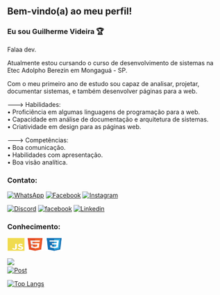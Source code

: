 ## Bem-vindo(a) ao meu perfil!

### Eu sou Guilherme Videira 🏆          
          
Falaa dev. 

Atualmente estou cursando o curso de desenvolvimento de sistemas na Etec Adolpho Berezin em Mongaguá - SP. 
</br>

Com o meu primeiro ano de estudo sou capaz de analisar, projetar, documentar sistemas, e também desenvolver páginas para a web. 
</br>

---> Habilidades: </br>
• Proficiência em algumas linguagens de programação para a web. </br>
• Capacidade em análise de documentação e arquitetura de sistemas. </br>
• Criatividade em design para as páginas web. </br>

---> Competências:</br>
• Boa comunicação.</br>
• Habilidades com apresentação.</br>
• Boa visão analítica.</br>

  ### Contato:
 
<div> 
  <a href="(13) 93300-9865" target="_blank"><img alt="WhatsApp" src="https://img.shields.io/badge/WhatsApp-25D366?style=for-the-badge&logo=whatsapp&logoColor=white" target="_blank"></a> 
  <a href="https://www.facebook.com/Guilherme Videira/" target="_blank"><img alt="Facebook" src="https://img.shields.io/badge/Facebook-1877F2?style=for-the-badge&logo=facebook&logoColor=white" target="_blank"></a> 
  <a href="https://www.instagram.com/guiiziin07/" target="_blank"><img alt="Instagram" src="https://img.shields.io/badge/-Instagram-%23E4405F?style=for-the-badge&logo=instagram&logoColor=white" target="_blank"></a> 
  
  </br> 
  
 <a href="https://discord.com/channels/821364094878613524/1059472752597278750" target="_blank"><img alt="Discord" src="https://img.shields.io/badge/Discord-7289DA?style=for-the-badge&logo=discord&logoColor=white" target="_blank"></a> 
  <a href = "guifvideira@gmail.com"><img alt="facebook" alt="Gmail" src="https://img.shields.io/badge/-Gmail-%23333?style=for-the-badge&logo=gmail&logoColor=white" target="_blank"></a>
  <a href="https://www.linkedin.com/in/guilherme-videira-5b147b238/" target="_blank"><img alt="Linkedin" src="https://img.shields.io/badge/-LinkedIn-%230077B5?style=for-the-badge&logo=linkedin&logoColor=white" target="_blank"></a> 
  
 <div>
  
   ### Conhecimento:

  <img align="center" alt="Js" height="30" width="40" src="https://raw.githubusercontent.com/devicons/devicon/master/icons/javascript/javascript-plain.svg">
  <img align="center" alt="HTML" height="30" width="40" src="https://raw.githubusercontent.com/devicons/devicon/master/icons/html5/html5-original.svg">
  <img align="center" alt="CSS" height="30" width="40" src="https://raw.githubusercontent.com/devicons/devicon/master/icons/css3/css3-original.svg">
</div>

</br>
   <a href="https://github.com/GuilhermeVideira">
   <img aling="center" height="180em" src="https://github-readme-stats.vercel.app/api?username=GuilhermeVideira&show_icons=true&theme=tokyonight&include_all_commits=true&count_private=true"/>
   
 
 </br>
 
 <img aling="rigth" alt="Post" src="https://discord.com/channels/@me/1066490257576558643/1066490439290605618"> 
 
 
 
 
 
 
 
 
 [![Top Langs](https://github-readme-stats.vercel.app/api/top-langs/?username=anuraghazra&exclude_repo=github-readme-stats,anuraghazra.github.io)](https://github.com/anuraghazra/github-readme-stats)
 
 </br>
  

  </div>
  
  




